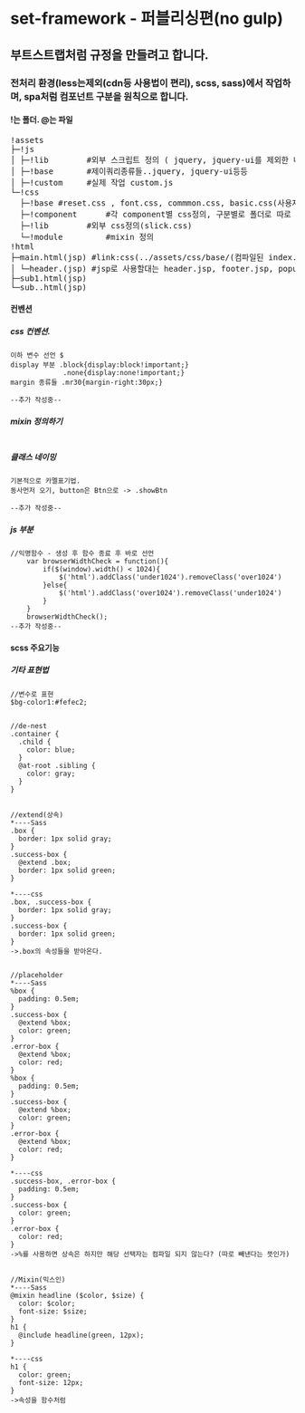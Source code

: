 # set-framework - 퍼블리싱편(no gulp)

## 부트스트랩처럼 규정을 만들려고 합니다. 

### 전처리 환경(less는제외(cdn등 사용법이 편리), scss, sass)에서 작업하며, spa처럼 컴포넌트 구분을 원칙으로 합니다. 

#### !는 폴더. @는 파일

<pre>
!assets 
├─!js
│ ├─!lib		#외부 스크립트 정의 ( jquery, jquery-ui를 제외한 나머지)
│ ├─!base		#제이쿼리종류들..jquery, jquery-ui등등
│ ├─!custom		#실제 작업 custom.js
└─!css
  ├─!base #reset.css , font.css, commmon.css, basic.css(사용자정의 css mg:30px), index.Scss('다른 css들 @import');
  ├─!component		#각 component별 css정의, 구분별로 폴더로 따로 만들어도됨. index.Scss
  ├─!lib		#외부 css정의(slick.css) 
  └─!module 		#mixin 정의
!html
├─main.html(jsp) #link:css(../assets/css/base/(컴파일된 index.css)..등등 /*css폴더 안에서 index로 각각의 폴더안의 css묶어도될듯*/)
│ └─header.(jsp) #jsp로 사용할대는 header.jsp, footer.jsp, popup.jsp 등등 공통으로 쓰이는 것들 분할  
├─sub1.html(jsp)
└─sub..html(jsp)
</pre>


#### 컨벤션

##### css 컨벤션.
```
이하 변수 선언 $
display 부분 .block{display:block!important;}
             .none{display:none!important;}
margin 종류들 .mr30{margin-right:30px;}

--추가 작성중--
```

##### mixin 정의하기
```

```

##### 클래스 네이밍
```
기본적으로 카멜표기법.
동사먼저 오기, button은 Btn으로 -> .showBtn

--추가 작성중--
```

##### js 부분 
```
//익명함수 - 생성 후 함수 종료 후 바로 선언
    var browserWidthCheck = function(){
        if($(window).width() < 1024){
            $('html').addClass('under1024').removeClass('over1024')
        }else{
            $('html').addClass('over1024').removeClass('under1024')
        }
    }
    browserWidthCheck();
--추가 작성중--
```

#### scss 주요기능


##### 기타 표현법
```
//변수로 표현
$bg-color1:#fefec2;


//de-nest
.container {
  .child {
    color: blue;
  }
  @at-root .sibling {
    color: gray;
  }
}


//extend(상속)
*----Sass
.box {
  border: 1px solid gray;
}
.success-box {
  @extend .box;
  border: 1px solid green;
}

*----css
.box, .success-box {
  border: 1px solid gray;
}
.success-box {
  border: 1px solid green;
}
->.box의 속성들을 받아온다. 


//placeholder 
*----Sass
%box {
  padding: 0.5em;
}
.success-box {
  @extend %box;
  color: green;
}
.error-box {
  @extend %box;
  color: red;
}
%box {
  padding: 0.5em;
}
.success-box {
  @extend %box;
  color: green;
}
.error-box {
  @extend %box;
  color: red;
}

*----css
.success-box, .error-box {
  padding: 0.5em;
}
.success-box {
  color: green;
}
.error-box {
  color: red;
}
->%를 사용하면 상속은 하지만 해당 선택자는 컴파일 되지 않는다? (따로 빼낸다는 뜻인가)


//Mixin(믹스인)
*----Sass
@mixin headline ($color, $size) {
  color: $color;
  font-size: $size;
}
h1 {
  @include headline(green, 12px);
}

*----css
h1 {
  color: green;
  font-size: 12px;
}
->속성을 함수처럼 
```
